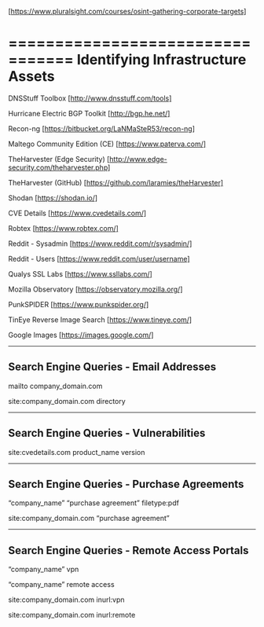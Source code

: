 [https://www.pluralsight.com/courses/osint-gathering-corporate-targets]

=================================
Identifying Infrastructure Assets
=================================

DNSStuff Toolbox [http://www.dnsstuff.com/tools]

Hurricane Electric BGP Toolkit [http://bgp.he.net/]

Recon-ng [https://bitbucket.org/LaNMaSteR53/recon-ng]

Maltego Community Edition (CE) [https://www.paterva.com/]

TheHarvester (Edge Security) [http://www.edge-security.com/theharvester.php]

TheHarvester (GitHub) [https://github.com/laramies/theHarvester]

Shodan [https://shodan.io/]

CVE Details [https://www.cvedetails.com/]

Robtex [https://www.robtex.com/]

Reddit - Sysadmin [https://www.reddit.com/r/sysadmin/]

Reddit - Users [https://www.reddit.com/user/username]

Qualys SSL Labs [https://www.ssllabs.com/]

Mozilla Observatory [https://observatory.mozilla.org/]

PunkSPIDER [https://www.punkspider.org/]

TinEye Reverse Image Search [https://www.tineye.com/]

Google Images [https://images.google.com/]


---------------------------------------
Search Engine Queries - Email Addresses
---------------------------------------
  mailto company_domain.com

  site:company_domain.com directory


---------------------------------------
Search Engine Queries - Vulnerabilities
---------------------------------------
  site:cvedetails.com product_name version


-------------------------------------------
Search Engine Queries - Purchase Agreements
-------------------------------------------
  “company_name” “purchase agreement” filetype:pdf

  site:company_domain.com “purchase agreement”


---------------------------------------------
Search Engine Queries - Remote Access Portals
---------------------------------------------
  “company_name” vpn

  “company_name” remote access

  site:company_domain.com inurl:vpn

  site:company_domain.com inurl:remote
